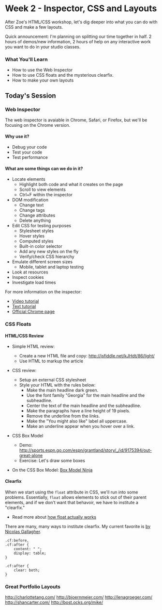 # Week 2 - Inspector, CSS and Layouts
After Zoe's HTML/CSS workshop, let's dig deeper into what you can do with CSS and make a few layouts.

Quick announcement: I'm planning on splitting our time together in half. 2 hours of demos/new information, 2 hours of help on any interactive work you want to do in your studio classes.

### What You'll Learn
* How to use the Web Inspector
* How to use CSS floats and the mysterious clearfix.
* How to make your own layouts

## Today's Session

### Web Inspector

The web inspector is avaiable in Chrome, Safari, or Firefox, but we'll be focusing on the Chrome version.

#### Why use it?
- Debug your code
- Test your code
- Test performance

#### What are some things can we do in it?
- Locate elements
    + Highlight both code and what it creates on the page
    + Scroll to view elements
    + Ctrl+F within the inspector
- DOM modification
    + Change text
    + Change tags
    + Change attributes
    + Delete anything
- Edit CSS for testing purposes
    + Stylesheet styles
    + Hover styles
    + Computed styles
    + Built-in color selector
    + Add any new styles on the fly
    + Verify/check CSS hierarchy
- Emulate different screen sizes
    + Mobile, tablet and laptop testing
- Look at resources
- Inspect cookies
- Investigate load times

For more information on the inspector:
- [Video tutorial](http://discover-devtools.codeschool.com/)
- [Text tutorial](http://code.tutsplus.com/tutorials/chrome-dev-tools-markup-and-style--net-27149)
- [Official Chrome page](https://developer.chrome.com/devtools)

### CSS Floats

#### HTML/CSS Review

- Simple HTML review: 
    + Create a new HTML file and copy: http://jsfiddle.net/kJHdt/86/light/
    + Use HTML to markup the article
- CSS review:
    + Setup an external CSS stylesheet
    + Style your HTML with the rules below:
        + Make the main headline dark green.
        + Use the font family "Georgia" for the main headline and the subheadline.
        + Center the text of the main headline and the subheadline.
        + Make the paragraphs have a line height of 19 pixels.
        + Remove the underline from the links.
        + Make the "You might also like" label all uppercase.
        + Make an underline appear when you hover over a link. 


- CSS Box Model
    + Demo: http://sports.espn.go.com/espn/grantland/story/_/id/9175394/out-great-alone
    + Exercise: Let's draw some boxes
- On the CSS Box Model: [Box Model Ninja](http://codewithme.us/exercises/box-model-ninja.html)


#### Clearfix

When we start using the `float` attribute in CSS, we'll run into some problems. Essentially, `float` allows elements to stick out of their parent elements, and if we don't want that behavoir, we have to institute a "clearfix."
- Read more about [how float actually works](http://complexspiral.com/publications/containing-floats/)

There are many, many ways to institute clearfix. My current favorite is [by Nicolas Gallagher](http://nicolasgallagher.com/micro-clearfix-hack/).

```
.cf:before,
.cf:after {
    content: " ";
    display: table;
}

.cf:after {
    clear: both;
}
```

### Great Portfolio Layouts

http://charlottetang.com/
http://bjoernmeier.com/
http://lenagroeger.com/
http://shancarter.com/
http://bost.ocks.org/mike/






